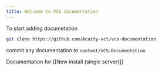 ```yaml
---
title: Welcome to VCS documentation
---
```


To start adding documetation

```bash
git clone https://github.com/Acuity-vct/vcs-documentation
```

commit any documentation to `content/VCS-Documentation`

Documentation for [[New install (single server)]]